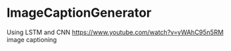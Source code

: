 # ImageCaptionGenerator
Using LSTM and CNN
https://www.youtube.com/watch?v=yWAhC95n5RM
image captioning
